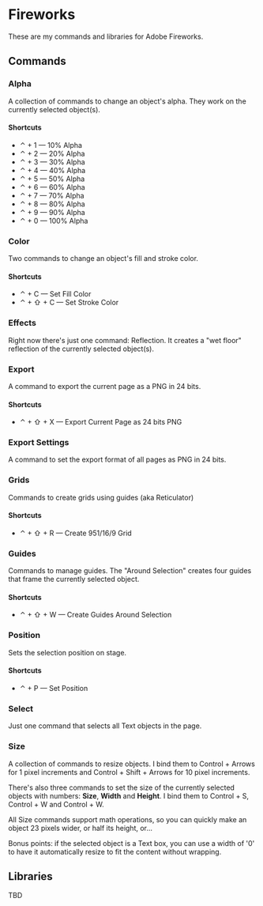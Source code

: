 # Fireworks

These are my commands and libraries for Adobe Fireworks.

## Commands

### Alpha
A collection of commands to change an object's alpha. They work on the currently selected object(s).

#### Shortcuts
  * &#x2303; + 1 — 10% Alpha
  * &#x2303; + 2 — 20% Alpha
  * &#x2303; + 3 — 30% Alpha
  * &#x2303; + 4 — 40% Alpha
  * &#x2303; + 5 — 50% Alpha
  * &#x2303; + 6 — 60% Alpha
  * &#x2303; + 7 — 70% Alpha
  * &#x2303; + 8 — 80% Alpha
  * &#x2303; + 9 — 90% Alpha
  * &#x2303; + 0 — 100% Alpha

### Color
Two commands to change an object's fill and stroke color.

#### Shortcuts
* &#x2303; + C — Set Fill Color
* &#x2303; + &#x21E7; + C — Set Stroke Color

### Effects
Right now there's just one command: Reflection. It creates a "wet floor" reflection of the currently selected object(s).

### Export
A command to export the current page as a PNG in 24 bits.

#### Shortcuts
* &#x2303; + &#x21E7; + X — Export Current Page as 24 bits PNG

### Export Settings
A command to set the export format of all pages as PNG in 24 bits.

### Grids
Commands to create grids using guides (aka Reticulator)

#### Shortcuts
* &#x2303; + &#x21E7; + R — Create 951/16/9 Grid

### Guides
Commands to manage guides. The "Around Selection" creates four guides that frame the currently selected object.

#### Shortcuts
* &#x2303; + &#x21E7; + W — Create Guides Around Selection


### Position
Sets the selection position on stage.

#### Shortcuts
* &#x2303; + P — Set Position

### Select
Just one command that selects all Text objects in the page.

### Size
A collection of commands to resize objects. I bind them to Control + Arrows for 1 pixel increments and Control + Shift + Arrows for 10 pixel increments.

There's also three commands to set the size of the currently selected objects with numbers: **Size**, **Width** and **Height**. I bind them to Control + S, Control + W and Control + W.

All Size commands support math operations, so you can quickly make an object 23 pixels wider, or half its height, or...

Bonus points: if the selected object is a Text box, you can use a width of '0' to have it automatically resize to fit the content without wrapping.


## Libraries

TBD